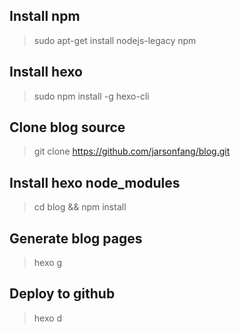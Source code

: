 ## Install npm
>sudo apt-get install nodejs-legacy npm

## Install hexo
>sudo npm install -g hexo-cli

## Clone blog source
>git clone https://github.com/jarsonfang/blog.git

## Install hexo node_modules
>cd blog && npm install

## Generate blog pages
>hexo g

## Deploy to github
>hexo d
